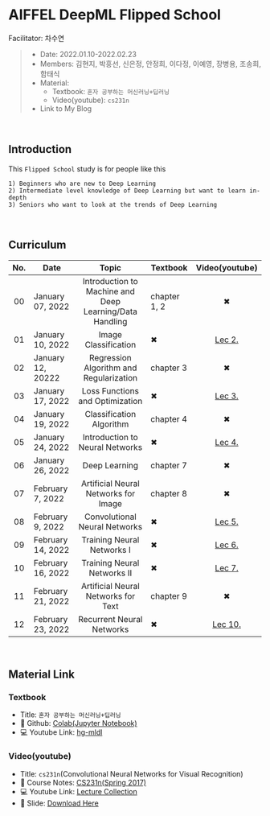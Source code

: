# AIFFEL DeepML Flipped School
Facilitator: 차수연

> - Date: 2022.01.10-2022.02.23
> - Members: 김현지, 박흥선, 신은정, 안정희, 이다정, 이예영, 장병용, 조송희, 함태식
> - Material: 
>   - Textbook: `혼자 공부하는 머신러닝+딥러닝`
>   - Video(youtube): `cs231n`
> - Link to My Blog [](https://velog.io/@cha-suyeon/series/%ED%98%BC%EC%9E%90%EA%B3%B5%EB%B6%80%ED%95%98%EB%8A%94%EB%A8%B8%EC%8B%A0%EB%9F%AC%EB%8B%9D)

</br>

## Introduction

This `Flipped School` study is for people like this

```
1) Beginners who are new to Deep Learning
2) Intermediate level knowledge of Deep Learning but want to learn in-depth
3) Seniors who want to look at the trends of Deep Learning
```

</br>

## Curriculum

|No.|Date|Topic|Textbook|Video(youtube)|
|:--:|--|:--:|--|:--:|
|00|January 07, 2022|Introduction to Machine and Deep Learning/Data Handling|chapter 1, 2|✖|
|01|January 10, 2022|Image Classification|✖|[Lec 2.](https://youtu.be/OoUX-nOEjG0)|
|02|January 12, 20222|Regression Algorithm and Regularization|chapter 3|✖|
|03|January 17, 2022|Loss Functions and Optimization|✖|[Lec 3.](https://youtu.be/h7iBpEHGVNc)|
|04|January 19, 2022|Classification Algorithm|chapter 4|✖|
|05|January 24, 2022|Introduction to Neural Networks|✖|[Lec 4.](https://youtu.be/d14TUNcbn1k)|
|06|January 26, 2022|Deep Learning|chapter 7|✖|
|07|February 7, 2022|Artificial Neural Networks for Image|chapter 8|✖|
|08|February 9, 2022|Convolutional Neural Networks|✖|[Lec 5.](https://youtu.be/bNb2fEVKeEo)|
|09|February 14, 2022|Training Neural Networks I|✖|[Lec 6.](https://youtu.be/wEoyxE0GP2M)|
|10|February 16, 2022|Training Neural Networks II|✖|[Lec 7.](https://youtu.be/_JB0AO7QxSA)|
|11|February 21, 2022|Artificial Neural Networks for Text|chapter 9|✖|
|12|February 23, 2022|Recurrent Neural Networks|✖|[Lec 10.](https://youtu.be/6niqTuYFZLQ)|


</br>

## Material Link

### Textbook
- Title: `혼자 공부하는 머신러닝+딥러닝`
- 📙 Github: [Colab(Jupyter Notebook)](https://github.com/rickiepark/hg-mldl)
- 💻 Youtube Link: [hg-mldl](http://bit.ly/hg-mldl-youtube)

### Video(youtube)
- Title: `cs231n`(Convolutional Neural Networks for Visual Recognition)
- 📒 Course Notes: [CS231n(Spring 2017)](http://cs231n.stanford.edu/)
- 💻 Youtube Link: [Lecture Collection](https://www.youtube.com/playlist?list=PL3FW7Lu3i5JvHM8ljYj-zLfQRF3EO8sYv)
- 📄 Slide: [Download Here](http://cs231n.stanford.edu/2017/syllabus.html)
